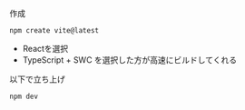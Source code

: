作成
```
npm create vite@latest
```
- Reactを選択
- TypeScript + SWC を選択した方が高速にビルドしてくれる

以下で立ち上げ
```
npm dev
```
